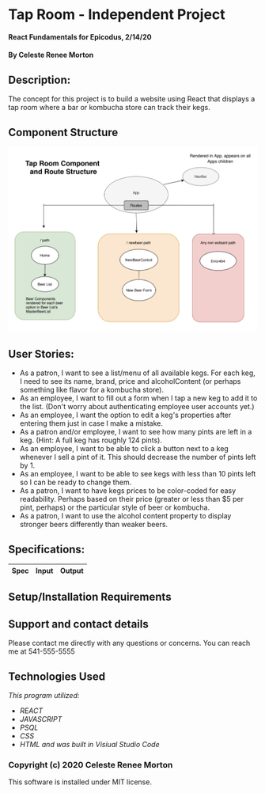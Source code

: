 # Tap Room - Independent Project
#### React Fundamentals for Epicodus, 2/14/20
#### By Celeste Renee Morton
## Description:
The concept for this project is to build a website using React that displays a tap room where a bar or kombucha store can track their kegs.

## Component Structure
![alt text](https://raw.githubusercontent.com/Celesterenee7/tap-room/master/public/structure.png)

## User Stories:
* As a patron, I want to see a list/menu of all available kegs. For each keg, I need to see its name, brand, price and alcoholContent (or perhaps something like flavor for a kombucha store).
* As an employee, I want to fill out a form when I tap a new keg to add it to the list. (Don't worry about authenticating employee user accounts yet.)
* As an employee, I want the option to edit a keg's properties after entering them just in case I make a mistake.
* As a patron and/or employee, I want to see how many pints are left in a keg. (Hint: A full keg has roughly 124 pints).
* As an employee, I want to be able to click a button next to a keg whenever I sell a pint of it. This should decrease the number of pints left by 1.
* As an employee, I want to be able to see kegs with less than 10 pints left so I can be ready to change them.
* As a patron, I want to have kegs prices to be color-coded for easy readability. Perhaps based on their price (greater or less than $5 per pint, perhaps) or the particular style of beer or kombucha.
* As a patron, I want to use the alcohol content property to display stronger beers differently than weaker beers.

## Specifications:

|Spec|Input|Output|
|-|-|-|

## Setup/Installation Requirements

## Support and contact details
Please contact me directly with any questions or concerns. You can reach me at 541-555-5555
## Technologies Used
_This program utilized:_
* _REACT_
* _JAVASCRIPT_
* _PSQL_
* _CSS_
* _HTML_
_and was built in Visiual Studio Code_
### Copyright (c) 2020 Celeste Renee Morton
This software is installed under MIT license.

